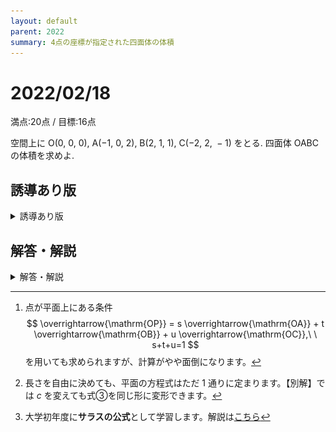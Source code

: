 ```yaml
---
layout: default
parent: 2022
summary: 4点の座標が指定された四面体の体積
---
```


# 2022/02/18

満点:20点 / 目標:16点

空間上に $\mathrm{O}(0,\ 0,\ 0)$, $\mathrm{A}(-1,\ 0,\ 2)$, $\mathrm{B}(2,\ 1,\ 1)$, $\mathrm{C}(-2,\ 2,\ -1)$ をとる. 四面体 $\mathrm{OABC}$ の体積を求めよ.

## 誘導あり版

<details markdown="1">
<summary>誘導あり版</summary>

(1) $\triangle \mathrm{ABC}$ の面積を求めよ.

(2) $\mathrm{O}$ から平面 $\mathrm{ABC}$ に垂線を下ろし, 垂線の足を $\mathrm{H}$ とする. $\overrightarrow{\mathrm{AH}}$ を $\overrightarrow{\mathrm{AB}}$, $\overrightarrow{\mathrm{AC}}$ を用いて表せ.

(3) 四面体 $\mathrm{OABC}$ の体積を求めよ.

</details>

## 解答・解説

<details markdown="1">
<summary>解答・解説</summary>

四面体の体積を求める典型問題です。解き方がいろいろあるので、使い分けられるようになるのが大事です。結局のところ、底面積と高さが求まればいいので、どのようにしてそれらを導くかを考えればいいです。

まずは底面積ですが、$\triangle \mathrm{ABC}$ の面積は、$$ \triangle \mathrm{ABC} = \frac{1}{2} \sqrt{ \| \overrightarrow{\mathrm{AB}} \|^2 \| \overrightarrow{\mathrm{AC}} \|^2 - (\overrightarrow{\mathrm{AB}} \cdot \overrightarrow{\mathrm{AC}})^2 } $$ で求まります。これは大丈夫でしょう。

問題は高さで、方針がいくつか浮かびます。

- 垂線 $\mathrm{OH}$ の長さを求めるために $\mathrm{H}$ の座標を求める
    - $\overrightarrow{\mathrm{OH}}$ をうまく表す
    - 平面の方程式を用いる
- 点と平面の距離の公式を用いる

【誘導あり版】では $\overrightarrow{\mathrm{OH}}$ をうまく表す方法を考えてもらいました。平面 $\mathrm{ABC}$ 上のどの直線も $\mathrm{OH}$ と垂直であることを使うのが大事でしたね。

さて、平面の方程式を使う方法は、場合によってはかなり簡潔に答案を書くことができます。順に紹介していきます。

### 平面の方程式

一般に、平面の方程式は $$ ax+by+cz+d=0 $$ の形で表されます。平面上の直線の方程式 (数学II) の拡張版だと思うと理解しやすいでしょう。平面の方程式を求めるには、法線ベクトルを使うのが便利です。[^1] 法線ベクトルはその名の通り平面に垂直なベクトルで、長さを自由に決めることができます。別解では、最初に法線ベクトル $\overrightarrow{n}$ をひとつ設定し、途中で長さを勝手に決めました。[^2]

**平面を構成する $3$ 点に原点が含まれている**場合、平面の方程式が楽に求まるのでおすすめです。

### 点と平面の距離

点 $(x_1, y_1, z_1)$ と平面 $ax+by+cz+d=0$ の距離を $L$ とすると、 $$ L = \frac{ \| ax_1 + by_1 + cz_1 + d \|}{\sqrt{a^2+b^2+c^2}} $$ と求まります。こちらも平面上の点と直線の距離 (数学II) の拡張版です。

### 行列式を用いた裏技

おそらく答案には書けませんが、検算用としてお使いください。

$\mathrm{O}(0, 0, 0)$, $\mathrm{A}(x_1, y_1, z_1)$, $\mathrm{B}(x_2, y_2, z_2)$, $\mathrm{C}(x_3, y_3, z_3)$ を頂点とする四面体の体積 $V$ は、以下に示す行列 $M$ を用いて

$$ V = \frac{1}{6} \| \det M \|,\ \ 
M = \begin{pmatrix}
x_1 & x_2 & x_3 \\
y_1 & y_2 & y_3 \\
z_1 & z_2 & z_3 \\
\end{pmatrix} $$

と表されます。

いきなり行列の話をするなよというところですが、計算方法だけ書いておくと

$$ \begin{align}
\det M = x_1&y_2z_3 + x_2y_3z_1 + x_3y_1z_2 \\
&- (x_1y_3z_2 + x_2y_1z_3 + x_3y_2z_1) 
\end{align}
$$

となります。行列表記の数を斜めにかけ算したものを足し引きして求めるイメージです。[^3]

![](img/mathterro_20220218.jpg)

</details>

[^1]: 点が平面上にある条件 $$ \overrightarrow{\mathrm{OP}} = s \overrightarrow{\mathrm{OA}} + t \overrightarrow{\mathrm{OB}} + u \overrightarrow{\mathrm{OC}},\ \ s+t+u=1 $$ を用いても求められますが、計算がやや面倒になります。

[^2]: 長さを自由に決めても、平面の方程式はただ $1$ 通りに定まります。【別解】では $c$ を変えても式③を同じ形に変形できます。

[^3]: 大学初年度に**サラスの公式**として学習します。解説は[こちら](https://manabitimes.jp/math/561)